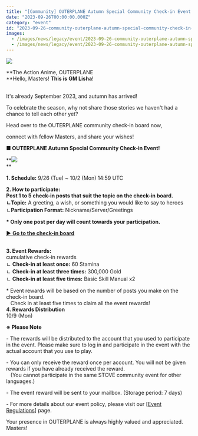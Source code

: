```yaml
---
title: "[Community] OUTERPLANE Autumn Special Community Check-in Event!"
date: "2023-09-26T00:00:00.000Z"
category: "event"
id: "2023-09-26-community-outerplane-autumn-special-community-check-in-event"
images:
  - /images/news/legacy/event/2023-09-26-community-outerplane-autumn-special-community-check-in-event/ebb3b11d16c04227b9da90caa532fc70.webp
  - /images/news/legacy/event/2023-09-26-community-outerplane-autumn-special-community-check-in-event/435e255483d34da38ff01d8a1abc3757.webp
---
```


![](/images/news/legacy/event/2023-09-26-community-outerplane-autumn-special-community-check-in-event/ebb3b11d16c04227b9da90caa532fc70.webp)

  
  
**The Action Anime, OUTERPLANE  
**Hello, Masters! **This is** **GM Lisha**!  
 

It's already September 2023, and autumn has arrived!

To celebrate the season, why not share those stories we haven't had a chance to tell each other yet?

Head over to the OUTERPLANE community check-in board now,

connect with fellow Masters, and share your wishes!

**■ OUTERPLANE Autumn Special Community Check-in Event!**

**![](/images/news/legacy/event/2023-09-26-community-outerplane-autumn-special-community-check-in-event/435e255483d34da38ff01d8a1abc3757.webp)  
**  
  
**1\. Schedule:** 9/26 (Tue) ~ 10/2 (Mon) 14:59 UTC  
  
**2\. How to participate:  
**Post 1 to 5 check-in posts that suit the topic on the check-in board.  
ㄴ**Topic:** A greeting, a wish, or something you would like to say to heroes  
ㄴ**Participation Format:** Nickname/Server/Greetings

**\* Only one post per day will count towards your participation.**

[**▶** **Go to the check-in board**](https://page.onstove.com/outerplane/en/list/123562?page=1)

   
**3\. Event Rewards:**   
cumulative check-in rewards  
ㄴ **Check-in at least once:** 60 Stamina  
ㄴ **Check-in at least three times:** 300,000 Gold  
ㄴ **Check-in at least five times:** Basic Skill Manual x2

\* Event rewards will be based on the number of posts you make on the check-in board.  
   Check in at least five times to claim all the event rewards!  
**4\. Rewards Distribution**  
10/9 (Mon)

  
**※ Please Note**

\- The rewards will be distributed to the account that you used to participate in the event. Please make sure to log in and participate in the event with the actual account that you use to play.

\- You can only receive the reward once per account. You will not be given rewards if you have already received the reward.  
   (You cannot participate in the same STOVE community event for other languages.)

\- The event reward will be sent to your mailbox. (Storage period: 7 days)

\- For more details about our event policy, please visit our \[[Event Regulations](https://www.smilegatemegaport.com/terms/index?gameType=MOBILE&termsType=8&langCode=en)\] page.

Your presence in OUTERPLANE is always highly valued and appreciated. Masters!
